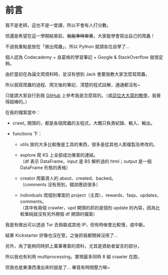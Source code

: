 # 前言

我不是老師，這也不是一堂課，所以不會有人打分數。

但還是希望在這一學期結束前，~~我能準時畢業~~，大家能學會寫出自己的爬蟲！

不過我重點是放在「做出爬蟲」，所以 Python 就請各位自學了...

個人認為 Codecademy + 良葛格的學習筆記 + Google & StackOverflow 就很足夠。

 

由於當初在為論文爬資料時，並沒有想到 Jack 會要我教大家怎麼寫爬蟲，

所以我寫爬蟲的過程、爬文後的筆記、清楚的程式註解，通通都沒有~

只能請大家自行到我 [GitHub](https://github.com/hsiao78611/Data4Paper) 上參考我是怎麼寫的。（或[這位大大寫的教學](https://github.com/leVirve/CrawlerTutorial)，我覺得超棒的。）

在我的檔案當中：

* crawl\_ 開頭的，都是各個爬蟲的主程式，大概只負責紀錄、輸入、輸出。

* functions 下：

  * utils 放的大多比較像是工具的東西，很多是從其他人那複製及修改的。

  * explore 爬 KS 上全部成功專案的連結。  
    （df 表示 DataFrame，input 是 BS 解析過的 html；output 是一個 DataFrame 形態的表格）

  * creator 爬募資人的 about、created、backed。  
    （comments 沒有用到，錯誤應該很多）

  * individuals 爬個別專案的 project（主頁）、rewards、faqs、updates、comments。  
    （其中有兩個 crawler，upd 開頭的抓的是個別 update 的內容，因為比較單純就沒有另外開個 df 開頭的檔案）

 

我是有做出可以透過 Tor 去偽裝成其他 IP，但有時候會比較慢，或中斷。

結果 Kickstarter 好像也沒在管，之後抓我都關掉沒用了...

 

另外，為了能夠同時抓上萬筆專案的資料，尤其是資助者留言的部分，

所以我也有利用 multiprocessing，實現最多同時 8 組 crawler 在跑，

但我也是東湊西湊出來的就是了... 畢竟有時間壓力嘛~

